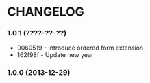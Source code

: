 # CHANGELOG

### 1.0.1 (????-??-??)

 * 9060519 - Introduce ordered form extension
 * 162f98f - Update new year

### 1.0.0 (2013-12-29)
